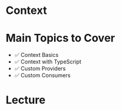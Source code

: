 # Context

# Main Topics to Cover

- ✅ Context Basics
- ✅ Context with TypeScript
- ✅ Custom Providers
- ✅ Custom Consumers

# Lecture
